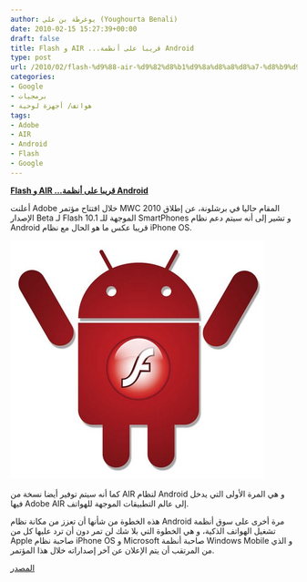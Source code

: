 ```yaml
---
author: يوغرطة بن علي (Youghourta Benali)
date: 2010-02-15 15:27:39+00:00
draft: false
title: Flash و AIR ...قريبا على أنظمة Android
type: post
url: /2010/02/flash-%d9%88-air-%d9%82%d8%b1%d9%8a%d8%a8%d8%a7-%d8%b9%d9%84%d9%89-%d8%a3%d9%86%d8%b8%d9%85%d8%a9-android/
categories:
- Google
- برمجيات
- هواتف/ أجهزة لوحية
tags:
- Adobe
- AIR
- Android
- Flash
- Google
---
```


[**Flash و AIR ...قريبا على أنظمة Android**](https://www.it-scoop.com/2010/02/flash-%d9%88-air-%d9%82%d8%b1%d9%8a%d8%a8%d8%a7-%d8%b9%d9%84%d9%89-%d8%a3%d9%86%d8%b8%d9%85%d8%a9-android/)


أعلنت Adobe خلال افتتاح مؤتمر MWC 2010 المقام حاليا في برشلونة، عن إطلاق الإصدار Beta لـ Flash 10.1 الموجهة للـ SmartPhones و تشير إلى أنه سيتم دعم نظام Android قريبا عكس ما هو الحال مع نظام iPhone OS.

[![](android_flash.jpg)
](https://www.it-scoop.com/2010/02/flash-%d9%88-air-%d9%82%d8%b1%d9%8a%d8%a8%d8%a7-%d8%b9%d9%84%d9%89-%d8%a3%d9%86%d8%b8%d9%85%d8%a9-android/)

كما أنه سيتم توفير أيضا نسخة من AIR لنظام Android و هي المرة الأولى التي يدخل فيها Adobe AIR إلى عالم التطبيقات الموجهة للهواتف.

هذه الخطوة من شأنها أن تعزز من مكانة نظام Android مرة أخرى على سوق أنظمة تشغيل الهواتف الذكية، و هي الخطوة التي بلا شك لن تمر دون أن ترد عليها كل من Apple صاحبة نظام iPhone OS و Microsoft صاحبة أنظمة Windows Mobile و الذي من المرتقب أن يتم الإعلان عن آخر إصداراته خلال هذا المؤتمر.

[المصدر](http://www.v3.co.uk/v3/news/2257867/adobe-reveals-air-smartphones)
